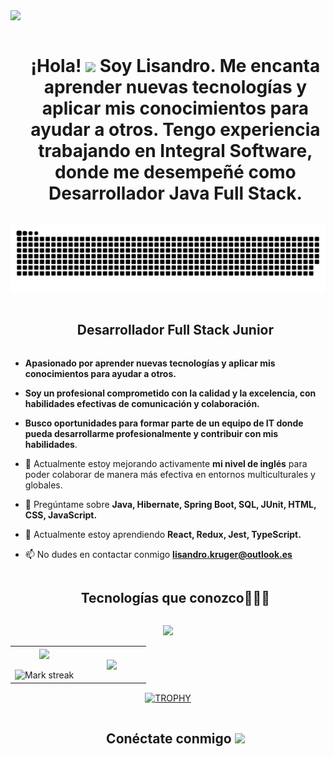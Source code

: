 <!--horizontal divider(gradiant)-->
<img src="https://user-images.githubusercontent.com/73097560/115834477-dbab4500-a447-11eb-908a-139a6edaec5c.gif">

<!--h1 without bottom border-->
<div id="user-content-toc">
  <ul align="center">
    <summary><h1 style="display: inline-block">¡Hola! <img src="https://media.giphy.com/media/hvRJCLFzcasrR4ia7z/giphy.gif" width="35"> Soy Lisandro. Me encanta aprender nuevas tecnologías y aplicar mis conocimientos para ayudar a otros. Tengo experiencia trabajando      en Integral Software, donde me desempeñé como Desarrollador Java Full Stack.</h1></summary>
  </ul>
</div>

<!--- snake -->
<div align="center">
  <img  src="https://github.com/1999AZZAR/1999AZZAR/blob/main/resources/img/grid-snake.svg"
       alt="snake" /></a>
</div>

<!--h2 without bottom border-->
<div id="user-content-toc">
  <ul align="center">
    <summary><h2 style="display: inline-block">Desarrollador Full Stack Junior</h2></summary>
  </ul>
</div>

<!--Inicio de introducción-->
- **Apasionado por aprender nuevas tecnologías y aplicar mis conocimientos para ayudar a otros.** 

- **Soy un profesional comprometido con la calidad y la excelencia, con habilidades efectivas de comunicación y colaboración.**

- **Busco oportunidades para formar parte de un equipo de IT donde pueda desarrollarme profesionalmente y contribuir con mis habilidades**.

- 🔭 Actualmente estoy mejorando activamente **mi nivel de inglés** para poder colaborar de manera más efectiva en entornos multiculturales y globales.

- 💬 Pregúntame sobre **Java, Hibernate, Spring Boot, SQL, JUnit, HTML, CSS, JavaScript.**

- 🌱 Actualmente estoy aprendiendo **React, Redux, Jest, TypeScript.**

- 📫 No dudes en contactar conmigo **lisandro.kruger@outlook.es**
<!--Fin de la introducción-->

<!--h1 without bottom border-->
<div id="user-content-toc">
  <ul align="center">
    <summary><h2 style="display: inline-block">Tecnologías que conozco👨🏻‍💻</h2></summary>
  </ul>
</div>
<!--tech stack icons-->
<p align="center">
  <a href="https://skillicons.dev">
    <img src="https://skillicons.dev/icons?i=bootstrap,css,docker,eclipse,express,git,github,hibernate,html,idea,java,js,kafka,materialui,mongodb,mysql,nodejs,postman,react,redux,sass,spring,tailwind,ts,vscode,vite&perline=13" />
  </a>
</p>

<!--- stats & Trophy (start) -->
<p align="center">
  <!--- stats (start) -->
<table align="center">
<tr border="none">
<td width="50%" align="center">
  
  <img  align="center"  src="https://github-readme-stats.vercel.app/api?username=lisandro-kruger&theme=dark&show_icons=true&count_private=true" />
  <br></br>
  <img  title="🔥 Get streak stats for your profile at git.io/streak-stats" alt="Mark streak" src="https://github-readme-streak-stats.herokuapp.com/?user=lisandro-kruger&theme=dark&hide_border=false" /> 
</td>

<td width="50%" align="center">

  <img  align="center"  src="https://github-readme-stats.anuraghazra1.vercel.app/api/top-langs/?username=lisandro-kruger&theme=dark&hide_border=false&no-bg=true&no-frame=true&langs_count=10"/>
  
  </td>
</tr>
</table>
<!--- stats (end) -->

<!--- trophy (start) -->
<div align=center>
  <a href="https://github.com/ryo-ma/github-profile-trophy" title="Go to Source">
      <img align="center" width=84% src="https://github-profile-trophy.vercel.app/?username=lisandro-kruger&theme=radical&row=1&column=7&margin-h=15&margin-w=5&no-bg=true" alt="TROPHY" />
    </a>
</div>
<!--- trophy (start) -->


</p>        
<!--- stats (end) -->


<!-- Connect with me -->
<!--h2 without bottom border-->
<div id="user-content-toc">
  <ul align="center">
    <summary><h2 style="display: inline-block">Conéctate conmigo

    
<!--horizontal divider(gradiant)-->
<img src="https://user-images.githubusercontent.com/73097560/115834477-dbab4500-a447-11eb-908a-139a6edaec5c.gif">
